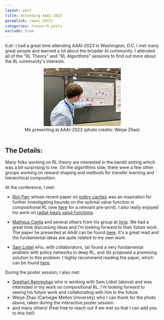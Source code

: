 ```yaml
---
layout: post
title: Attending AAAI-2023
permalink: /aaai-2023/
categories: research_posts
exclude: true
---
```


tl;dr:
I had a great time attending AAAI-2023 in Washington, D.C. I met many great people and learned a lot about the broader AI community. I attended all of the "RL Theory" and "RL Algorithms" sessions to find out more about the RL community's interests.

<center>
<img src="/assets/presenting.jpeg" width="50%">
<!-- Add a caption -->
<figcaption>Me presenting at AAAI-2023 (photo credits: Weiye Zhao)</figcaption>
</center>
<br>

## The Details:
Many folks working on RL theory are interested in the bandit setting which was a bit surprising to me. On the algorithms side, there were a few other groups working on reward-shaping and methods for transfer learning and hierarchical composition.

At the conference, I met:
- [Ron Parr](https://users.cs.duke.edu/~parr/) whose recent paper on [policy caches](https://proceedings.mlr.press/v139/nemecek21a.html) was an inspiration for further investigating bounds on the optimal value function in compositional RL (see [here](https://arxiv.org/abs/2302.09676) for a relevant pre-print). I also really enjoyed his work on [radial-basis value functions](https://ojs.aaai.org/index.php/AAAI/article/view/16828).

- [Matheus Centa](https://mmcenta.github.io/) and several others from his group at [Inria](https://www.inria.fr/en). We had a great time discussing ideas and I'm looking forward to their future work. The paper he presented at AAAI can be found [here](https://arxiv.org/abs/2209.09882). It's a great read and the fundamental ideas are quite related to my own work.

- [Sam Lobel](https://samlobel.github.io/) who, with collaborators, (a) found a very fundamental problem with policy networks in deep RL, and (b) proposed a promising solution to this problem. I highly recommend reading the paper, which can be found [here](https://samlobel.github.io/files/QFunctionalsAAAI.pdf).

During the poster session, I also met:
- [Sreehari Rammohan](https://sreeharirammohan.com/) who is working with Sam Lobel (above) and was interested in my work on compositional RL. I'm looking forward to seeing his future work and collaborating with him in the future.
- Weiye Zhao (Carnegie Mellon University) who I can thank for the photo above, taken during the interactive poster session.
- and many others! (Feel free to reach out if we met so that I can add you to this list!)


